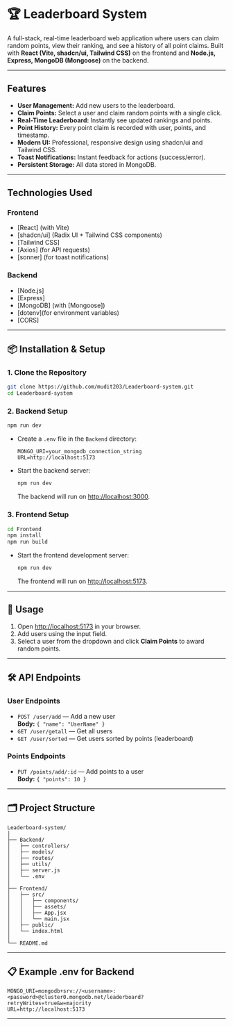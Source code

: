 # 🏆 Leaderboard System

A full-stack, real-time leaderboard web application where users can claim random points, view their ranking, and see a history of all point claims. Built with **React (Vite, shadcn/ui, Tailwind CSS)** on the frontend and **Node.js, Express, MongoDB (Mongoose)** on the backend.

---

## Features

- **User Management:** Add new users to the leaderboard.
- **Claim Points:** Select a user and claim random points with a single click.
- **Real-Time Leaderboard:** Instantly see updated rankings and points.
- **Point History:** Every point claim is recorded with user, points, and timestamp.
- **Modern UI:** Professional, responsive design using shadcn/ui and Tailwind CSS.
- **Toast Notifications:** Instant feedback for actions (success/error).
- **Persistent Storage:** All data stored in MongoDB.

---

##  Technologies Used

### **Frontend**
- [React] (with Vite)
- [shadcn/ui] (Radix UI + Tailwind CSS components)
- [Tailwind CSS]
- [Axios] (for API requests)
- [sonner] (for toast notifications)

### **Backend**
- [Node.js]
- [Express]
- [MongoDB] (with [Mongoose])
- [dotenv](for environment variables)
- [CORS]

---

## 📦 Installation & Setup

### **1. Clone the Repository**
```bash
git clone https://github.com/mudit203/Leaderboard-system.git
cd Leaderboard-system
```

### **2. Backend Setup**

```bash
npm run dev
```

- Create a `.env` file in the `Backend` directory:
  ```
  MONGO_URI=your_mongodb_connection_string
  URL=http://localhost:5173
  ```

- Start the backend server:
  ```bash
  npm run dev
  ```
  The backend will run on [http://localhost:3000](http://localhost:3000).

### **3. Frontend Setup**

```bash
cd Frontend
npm install
npm run build
```

- Start the frontend development server:
  ```bash
  npm run dev
  ```
  The frontend will run on [http://localhost:5173](http://localhost:5173).

---

## 🌟 Usage

1. Open [http://localhost:5173](http://localhost:5173) in your browser.
2. Add users using the input field.
3. Select a user from the dropdown and click **Claim Points** to award random points.


---

## 🛠️ API Endpoints

### **User Endpoints**
- `POST /user/add` — Add a new user  
  **Body:** `{ "name": "UserName" }`
- `GET /user/getall` — Get all users
- `GET /user/sorted` — Get users sorted by points (leaderboard)

### **Points Endpoints**
- `PUT /points/add/:id` — Add points to a user  
  **Body:** `{ "points": 10 }`


---

## 🗂️ Project Structure

```
Leaderboard-system/
│
├── Backend/
│   ├── controllers/
│   ├── models/
│   ├── routes/
│   ├── utils/
│   ├── server.js
│   └── .env
│
├── Frontend/
│   ├── src/
│   │   ├── components/
│   │   ├── assets/
│   │   ├── App.jsx
│   │   └── main.jsx
│   ├── public/
│   └── index.html
│
└── README.md
```

---

## 📋 Example .env for Backend

```
MONGO_URI=mongodb+srv://<username>:<password>@cluster0.mongodb.net/leaderboard?retryWrites=true&w=majority
URL=http://localhost:5173
```



---

